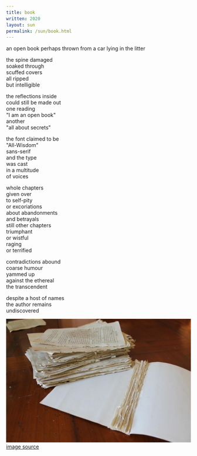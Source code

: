 ```yaml
---
title: book
written: 2020
layout: sun
permalink: /sun/book.html
---
```


<div class="poem">
an open book  
perhaps thrown  
from a car  
lying in the litter  

the spine damaged  
soaked through  
scuffed covers  
all ripped  
but intelligible  
  
the reflections inside  
could still be made out  
one reading  
"I am an open book"  
another  
"all about secrets"  
  
the font claimed to be  
"All-Wisdom"  
sans-serif  
and the type  
was cast  
in a multitude  
of voices  

whole chapters  
given over  
to self-pity  
or excoriations  
about abandonments  
and betrayals  
still other chapters  
triumphant  
or wistful  
raging  
or terrified  
  
contradictions abound  
coarse humour  
yammed up  
against the ethereal  
the transcendent  

despite a host of names  
the author remains  
undiscovered  
</div>

!["book"](/assets/images/bucket/book.jpg "book")  
[image source](https://www.misskopykat.com/)
